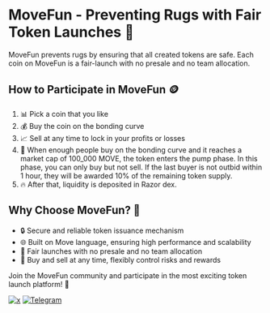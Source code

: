 # MoveFun - Preventing Rugs with Fair Token Launches 🚀

MoveFun prevents rugs by ensuring that all created tokens are safe. Each coin on MoveFun is a fair-launch with no presale and no team allocation.

## How to Participate in MoveFun 🪙

1. 📊 Pick a coin that you like
2. 💰 Buy the coin on the bonding curve
3. 📈 Sell at any time to lock in your profits or losses
4. 🚀 When enough people buy on the bonding curve and it reaches a market cap of 100_000 MOVE, the token enters the pump phase. In this phase, you can only buy but not sell. If the last buyer is not outbid within 1 hour, they will be awarded 10% of the remaining token supply.
5. 🔥 After that, liquidity is deposited in Razor dex.

## Why Choose MoveFun? 🌟

- 🔒 Secure and reliable token issuance mechanism
- 🌐 Built on Move language, ensuring high performance and scalability
- 🤝 Fair launches with no presale and no team allocation
- 💸 Buy and sell at any time, flexibly control risks and rewards

Join the MoveFun community and participate in the most exciting token launch platform! 🎉

[![x](https://img.shields.io/badge/Twitter-1DA1F2?style=for-the-badge&logo=twitter&logoColor=white)](https://x.com/movefun_meme)
[![Telegram](https://img.shields.io/badge/Telegram-2CA5E0?style=for-the-badge&logo=telegram&logoColor=white)](https://t.me/movefun_meme)
